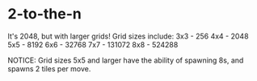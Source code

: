 # 2-to-the-n
It's 2048, but with larger grids!
Grid sizes include:
3x3 - 256
4x4 - 2048
5x5 - 8192
6x6 - 32768
7x7 - 131072
8x8 - 524288

NOTICE: Grid sizes 5x5 and larger have the ability of spawning 8s, and spawns 2 tiles per move.
